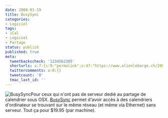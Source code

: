 ```yaml
---
date: 2008-01-19
title: BusySync
categories:
- Logiciel
tags:
- iCal
- Logiciel
- Partage
status: publish
published: true
meta:
  tweetbackscheck: '1234562385'
  shorturls: a:7:{s:9:"permalink";s:47:"https://www.alienlebarge.ch/2008/01/19/busysync/";s:7:"tinyurl";s:25:"https://tinyurl.com/bawrf5";s:4:"isgd";s:17:"https://is.gd/im3c";s:5:"bitly";s:18:"https://bit.ly/Dnc2";s:5:"snipr";s:22:"https://snipr.com/back6";s:5:"snurl";s:22:"https://snurl.com/back6";s:7:"snipurl";s:24:"https://snipurl.com/back6";}
  twittercomments: a:0:{}
  tweetcount: '0'
  tmac_last_id: ''
---
```

<img src="https://dlgjp9x71cipk.cloudfront.net/2008/01/busysync.png" alt="BusySync" />Pour ceux qui n'ont pas de serveur dedié au partage de calendrier sous OSX. <a href="https://www.busymac.com/" title="le site de BusyMac">BusySync</a> permet d'avoir accès à des calendriers d'ordinateur se trouvant sur le même réseau (et même via Ethernet) sans serveur. Tout ça pour $19.95 (par machine).
